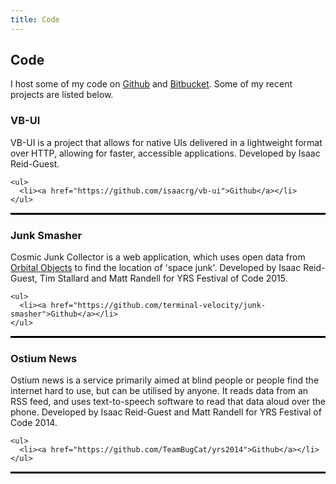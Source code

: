 ```yaml
---
title: Code
---
```

<style>
.project{
  width: 100%;
  border-bottom: black solid;
}
.project > p{
  clear: both;
}
</style>
<h2>Code</h2>

I host some of my code on <a href="https://github.com/isaacrg">Github</a> and <a href="https://bitbucket.org/ir-g">Bitbucket</a>. Some of my recent projects are listed below.

<div class="project">
  <h3>VB-UI</h3>
  <p>
    VB-UI is a project that allows for native UIs delivered in a lightweight format over HTTP, allowing for faster, accessible applications. Developed by Isaac Reid-Guest.
    
    <ul>
      <li><a href="https://github.com/isaacrg/vb-ui">Github</a></li>
    </ul>
  </p>
</div>

<div class="project">
  <h3>Junk Smasher</h3>
  <p>
    Cosmic Junk Collector is a web application, which uses open data from <a href="https://github.com/alexras/orbital_objects">Orbital Objects</a> to find the location of 'space junk'. Developed by Isaac Reid-Guest, Tim Stallard and Matt Randell for YRS Festival of Code 2015.
    
    <ul>
      <li><a href="https://github.com/terminal-velocity/junk-smasher">Github</a></li>
    </ul>
  </p>
</div>

<div class="project">
  <h3>Ostium News</h3>
  <p>
    Ostium news is a service primarily aimed at blind people or people find the internet hard to use, but can be utilised by anyone. It reads data from an RSS feed, and uses text-to-speech software to read that data aloud over the phone. Developed by Isaac Reid-Guest and Matt Randell for YRS Festival of Code 2014.
    
    <ul>
      <li><a href="https://github.com/TeamBugCat/yrs2014">Github</a></li>
    </ul>
  </p>
</div>

<!--
<div class="project">
  <h3>Project Name</h3>
  <p>
    This is a description
    
    <ul>
      <li><a href="#">Link here</a></li>
    </ul>
  </p>
</div>-->

<!--
<div id="list"><i>Loading</i></div>
<script src="/libs/jx.min.js"></script>
<script>
  jx.load('https://api.github.com/users/isaacrg/repos',function(data){
    for(i in data){
    	console.log(data[i]);
    	if(i==0){
    	  document.getElementById("list").innerHTML="";
    	}
      document.getElementById("list").innerHTML = document.getElementById("list").innerHTML + '<li><a href="'+data[i].html_url+'?via=ir-g.uk">'+data[i].name+'</a> - '+data[i].description+'';
    }
  },'json');
</script>-->
